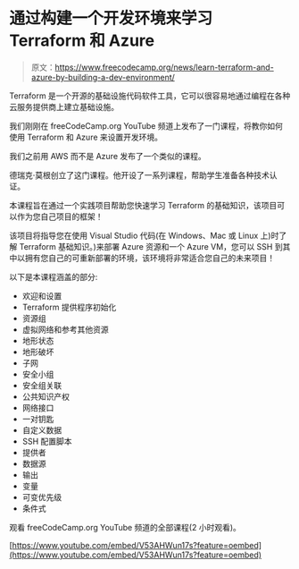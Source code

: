 # 通过构建一个开发环境来学习 Terraform 和 Azure

> 原文：<https://www.freecodecamp.org/news/learn-terraform-and-azure-by-building-a-dev-environment/>

Terraform 是一个开源的基础设施代码软件工具，它可以很容易地通过编程在各种云服务提供商上建立基础设施。

我们刚刚在 freeCodeCamp.org YouTube 频道上发布了一门课程，将教你如何使用 Terraform 和 Azure 来设置开发环境。

我们之前用 AWS 而不是 Azure 发布了一个类似的课程。

德瑞克·莫根创立了这门课程。他开设了一系列课程，帮助学生准备各种技术认证。

本课程旨在通过一个实践项目帮助您快速学习 Terraform 的基础知识，该项目可以作为您自己项目的框架！

该项目将指导您在使用 Visual Studio 代码(在 Windows、Mac 或 Linux 上)时了解 Terraform 基础知识。)来部署 Azure 资源和一个 Azure VM，您可以 SSH 到其中以拥有您自己的可重新部署的环境，该环境将非常适合您自己的未来项目！

以下是本课程涵盖的部分:

*   欢迎和设置
*   Terraform 提供程序初始化
*   资源组
*   虚拟网络和参考其他资源
*   地形状态
*   地形破坏
*   子网
*   安全小组
*   安全组关联
*   公共知识产权
*   网络接口
*   一对钥匙
*   自定义数据
*   SSH 配置脚本
*   提供者
*   数据源
*   输出
*   变量
*   可变优先级
*   条件式

观看 freeCodeCamp.org YouTube 频道的全部课程(2 小时观看)。

[https://www.youtube.com/embed/V53AHWun17s?feature=oembed](https://www.youtube.com/embed/V53AHWun17s?feature=oembed)